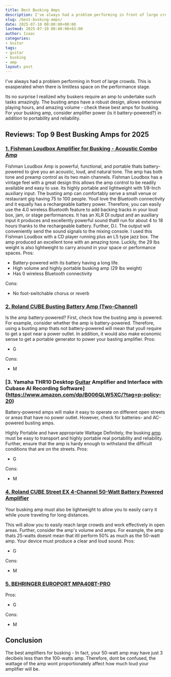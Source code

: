 ```yaml
---
title: Best Busking Amps
description: I've always had a problem performing in front of large crowds. This is exasperated when there is limitless space on the performance stage. Its no surprise I...
slug: /best-busking-amps/
date: 2025-07-10 00:00:00+00:00
lastmod: 2025-07-10 00:00:00+03:00
author: Isaac
categories:
- Guitar
tags:
- guitar
- busking
- amp
layout: post
---
```

I've always had a problem performing in front of large crowds. This is exasperated when there is limitless space on the performance stage.

Its no surprise I realized why buskers require an amp to undertake such tasks amazingly.
The busting amps have a robust design, allows extensive playing hours, and amazing volume - check these best amps for busking.
For your busking amp, consider amplifier power (is it battery-powered?) in addition to portability and reliability.
## Reviews: Top 9 Best Busking Amps for 2025
### [1. Fishman Loudbox Amplifier for Busking - Acoustic Combo Amp](https://www.amazon.com/dp/B077NN9TRM/?tag=p-policy-20)

Fishman Loudbox Amp is powerful, functional, and portable thats battery-powered to give you an acoustic, loud, and natural tone. The amp has both tone and preamp control as its two main channels.
Fishman Loudbox has a vintage feel with a great design  this allows the amp control to be readily available and easy to use. Its highly portable and lightweight with 1/8-Inch auxiliary input. The busting amp can comfortably serve a small venue or restaurant gig having 75 to 100 people.
Youll love the Bluetooth connectivity and it equally has a rechargeable battery power. Therefore, you can easily use the 4.0 wireless Bluetooth feature to add backing tracks in your loud box, jam, or stage performances.
It has an XLR DI output and an auxiliary input  it produces and excellently powerful sound thatll run for about 4 to 18 hours thanks to the rechargeable battery. Further, D.I. The output will conveniently send the sound signals to the mixing console.
I used this Fishman Loudbox with a CD player running plus an L5 type jazz box. The amp produced an excellent tone with an amazing tone. Luckily, the 29 lbs weight is also lightweight to carry around in your space or performance spaces.
Pros:
- Battery-powered  with its battery having a long life.
- High volume and highly portable busking amp (29 lbs weight)
- Has 0 wireless Bluetooth connectivity

Cons:
- No foot-switchable chorus or reverb

### [2. Roland CUBE Busting Battery Amp (Two-Channel)](https://www.amazon.com/dp/B000XALFYW/?tag=p-policy-20)
Is the amp battery-powered?
First, check how the busting amp is powered. For example, consider whether the amp is battery-powered.
Therefore, using a busting amp thats not battery-powered will mean that youll require to get a spot near a power outlet.
In addition, it would also make economic sense to get a portable generator to power your basting amplifier.
Pros:
- G

Cons:
- M

### [3. Yamaha THR10 Desktop [Guitar](https://pestpolicy.com/best-acoustic-guitar-under-1000/) Amplifier and Interface with Cubase AI Recording Software](https://www.amazon.com/dp/B006QLW5XC/?tag=p-policy-20)
Battery-powered amps will make it easy to operate on different open streets or areas that have no power outlet. However, check for batteries- and AC-powered busting amps.

Highly Portable and have appropriate Wattage
Definitely, the busking [amp](https://pestpolicy.com/best-bass-amps-for-beginners/) must be easy to transport and highly portable  real portability and reliability.
Further, ensure that the amp is hardy enough to withstand the difficult conditions that are on the streets.
Pros:
- G

Cons:
- M

### [4. Roland CUBE Street EX 4-Channel 50-Watt Battery Powered Amplifier](https://www.amazon.com/dp/B00JMU1RAG/?tag=p-policy-20)
Your busking amp must also be lightweight to allow you to easily carry it while youre traveling for long distances.

This will allow you to easily reach large crowds and work effectively in open areas.
Further, consider the amp's volume and amps.
For example, the amp thats 25-watts doesnt mean that itll perform 50% as much as the 50-watt amp. Your device must produce a clear and loud sound.
Pros:
- G

Cons:
- M

### [5. BEHRINGER EUROPORT MPA40BT-PRO](https://www.amazon.com/dp/B00ZTC56O4/?tag=p-policy-20)

Pros:
- G

Cons:
- M

## Conclusion
The best amplifiers for busking -
In fact, your 50-watt amp may have just 3 decibels less than the 100-watts amp. Therefore, dont be confused, the wattage of the amp wont proportionately affect how much loud your amplifier will be.
